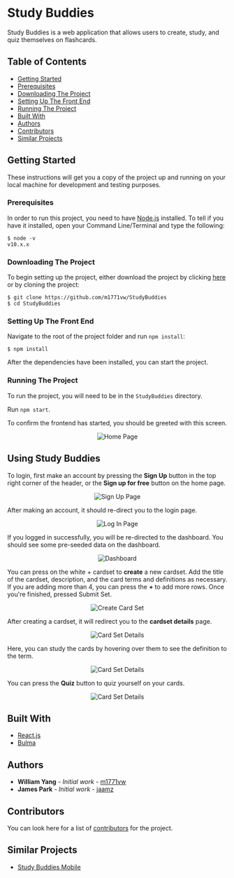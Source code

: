 # Study Buddies

Study Buddies is a web application that allows users to create, study, and quiz themselves on flashcards.

## Table of Contents

- [Getting Started](#getting-started)
- [Prerequisites](#prerequisites)
- [Downloading The Project](#downloading-the-project)
- [Setting Up The Front End](#setting-up-the-frontend)
- [Running The Project](#running-the-project)
- [Built With](#built-with)
- [Authors](#authors)
- [Contributors](#contributors)
- [Similar Projects](#similar-projects)

## Getting Started

These instructions will get you a copy of the project up and running on your local machine for development and testing purposes. 

### Prerequisites

In order to run this project, you need to have [Node.js](https://nodejs.org/en/) installed. To tell if you have it installed, open your Command Line/Terminal and type the following:

```
$ node -v
v10.x.x
```

### Downloading The Project

To begin setting up the project, either download the project by clicking [here](https://github.com/m1771vw/StudyBuddies/archive/master.zip) or by cloning the project: 

```
$ git clone https://github.com/m1771vw/StudyBuddies
$ cd StudyBuddies
```

### Setting Up The Front End

Navigate to the root of the project folder and run `npm install`:
```
$ npm install
```
After the dependencies have been installed, you can start the project.

### Running The Project

To run the project, you will need to be in the `StudyBuddies` directory. 

Run `npm start`.

To confirm the frontend has started, you should be greeted with this screen.

<p align="center">
  <img src="./assets/screenshots/homepage.png" alt="Home Page"/>
</p>

## Using Study Buddies

To login, first make an account by pressing the **Sign Up** button in the top right corner of the header, or the **Sign up for free** button on the home page.

<p align="center">
  <img src="./assets/screenshots/signuppage.png" alt="Sign Up Page"/>
</p>

After making an account, it should re-direct you to the login page.

<p align="center">
  <img src="./assets/screenshots/loginpage.png" alt="Log In Page"/>
</p>

If you logged in successfully, you will be re-directed to the dashboard. You should see some pre-seeded data on the dashboard.

<p align="center">
  <img src="./assets/screenshots/dashboard.png" alt="Dashboard"/>
</p>

You can press on the white + cardset to **create** a new cardset. Add the title of the cardset, description, and the card terms and definitions as necessary. If you are adding more than 4, you can press the **+** to add more rows. Once you're finished, pressed Submit Set.

<p align="center">
  <img src="./assets/screenshots/createcardset.png" alt="Create Card Set"/>
</p>

After creating a cardset, it will redirect you to the **cardset details** page.

<p align="center">
  <img src="./assets/screenshots/cardsetdetails.png" alt="Card Set Details"/>
</p>

Here, you can study the cards by hovering over them to see the definition to the term.

<p align="center">
  <img src="./assets/gifs/cardset1.gif" alt="Card Set Details"/>
</p>

You can press the **Quiz** button to quiz yourself on your cards.

<p align="center">
  <img src="./assets/gifs/quiz1.gif" alt="Card Set Details"/>
</p>

## Built With

* [React.js](https://reactjs.org/) 
* [Bulma](https://bulma.io/)

## Authors

* **William Yang** - *Initial work* - [m1771vw](https://github.com/m1771vw)
* **James Park**   - *Initial work* - [jaamz](https://github.com/jaamz)

## Contributors

You can look here for a list of [contributors](https://github.com/m1771vw/StudyBuddies/graphs/contributors) for the project.

## Similar Projects

* [Study Buddies Mobile](https://github.com/m1771vw/StudyBuddiesMobile)